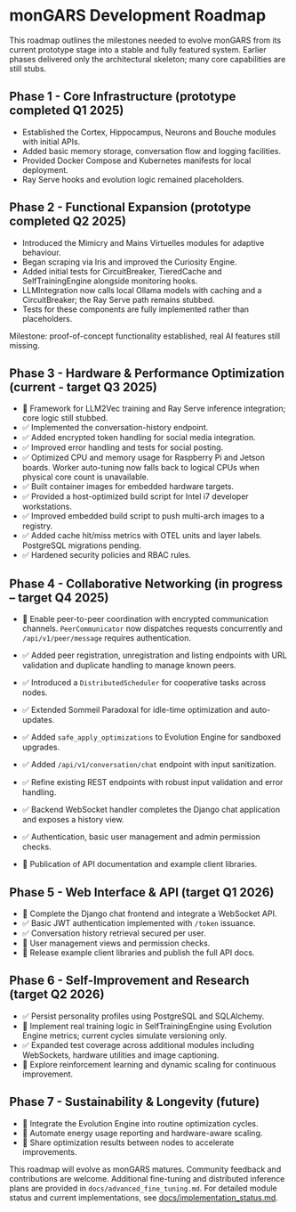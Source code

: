 # monGARS Development Roadmap

This roadmap outlines the milestones needed to evolve monGARS from its current prototype stage into a stable and fully featured system. Earlier phases delivered only the architectural skeleton; many core capabilities are still stubs.
## Phase 1 - Core Infrastructure (prototype completed Q1 2025)
- Established the Cortex, Hippocampus, Neurons and Bouche modules with initial APIs.
- Added basic memory storage, conversation flow and logging facilities.
- Provided Docker Compose and Kubernetes manifests for local deployment.
- Ray Serve hooks and evolution logic remained placeholders.


## Phase 2 - Functional Expansion (prototype completed Q2 2025)
- Introduced the Mimicry and Mains Virtuelles modules for adaptive behaviour.
- Began scraping via Iris and improved the Curiosity Engine.
- Added initial tests for CircuitBreaker, TieredCache and SelfTrainingEngine alongside monitoring hooks.
- LLMIntegration now calls local Ollama models with caching and a CircuitBreaker; the Ray Serve path remains stubbed.
- Tests for these components are fully implemented rather than placeholders.

Milestone: proof-of-concept functionality established, real AI features still missing.

## Phase 3 - Hardware & Performance Optimization (current - target Q3 2025)
- 📝 Framework for LLM2Vec training and Ray Serve inference integration; core logic still stubbed.
- ✅ Implemented the conversation-history endpoint.
- ✅ Added encrypted token handling for social media integration.
- ✅ Improved error handling and tests for social posting.
- ✅ Optimized CPU and memory usage for Raspberry Pi and Jetson boards. Worker auto-tuning now falls back to logical CPUs when physical core count is unavailable.
- ✅ Built container images for embedded hardware targets.
- ✅ Provided a host-optimized build script for Intel i7 developer workstations.
- ✅ Improved embedded build script to push multi-arch images to a registry.
- ✅ Added cache hit/miss metrics with OTEL units and layer labels. PostgreSQL migrations pending.
- ✅ Hardened security policies and RBAC rules.

## Phase 4 - Collaborative Networking (in progress – target Q4 2025)
- 📝 Enable peer-to-peer coordination with encrypted communication channels. `PeerCommunicator` now dispatches requests concurrently and `/api/v1/peer/message` requires authentication.
- ✅ Added peer registration, unregistration and listing endpoints with URL validation and duplicate handling to manage known peers.
- ✅ Introduced a `DistributedScheduler` for cooperative tasks across nodes.
- ✅ Extended Sommeil Paradoxal for idle-time optimization and auto-updates.
- ✅ Added `safe_apply_optimizations` to Evolution Engine for sandboxed upgrades.

- ✅ Added `/api/v1/conversation/chat` endpoint with input sanitization.
- ✅ Refine existing REST endpoints with robust input validation and error handling.
- ✅ Backend WebSocket handler completes the Django chat application and exposes a history view.
- ✅ Authentication, basic user management and admin permission checks.
- 🚧 Publication of API documentation and example client libraries.

## Phase 5 - Web Interface & API (target Q1 2026)
- 📝 Complete the Django chat frontend and integrate a WebSocket API.
- ✅ Basic JWT authentication implemented with `/token` issuance.
- ✅ Conversation history retrieval secured per user.
- 🚧 User management views and permission checks.
- 🚧 Release example client libraries and publish the full API docs.

## Phase 6 - Self-Improvement and Research (target Q2 2026)
- ✅ Persist personality profiles using PostgreSQL and SQLAlchemy.
- 🚧 Implement real training logic in SelfTrainingEngine using Evolution Engine metrics; current cycles simulate versioning only.
- ✅ Expanded test coverage across additional modules including WebSockets, hardware utilities and image captioning.
- 🚧 Explore reinforcement learning and dynamic scaling for continuous improvement.

## Phase 7 - Sustainability & Longevity (future)
- 🚧 Integrate the Evolution Engine into routine optimization cycles.
- 🚧 Automate energy usage reporting and hardware-aware scaling.
- 🚧 Share optimization results between nodes to accelerate improvements.

This roadmap will evolve as monGARS matures. Community feedback and contributions are welcome.
Additional fine-tuning and distributed inference plans are provided in `docs/advanced_fine_tuning.md`.
For detailed module status and current implementations, see [docs/implementation_status.md](docs/implementation_status.md).
